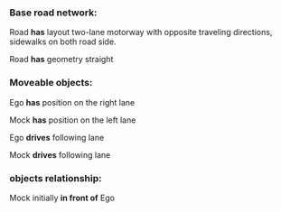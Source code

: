 ### Base road network:

Road **has** layout two-lane motorway with opposite traveling directions, sidewalks on both road side.

Road **has** geometry straight

### Moveable objects:

Ego **has** position on the right lane

Mock **has** position on the left lane

Ego **drives** following lane

Mock **drives** following lane

### objects relationship:

Mock initially **in front of** Ego